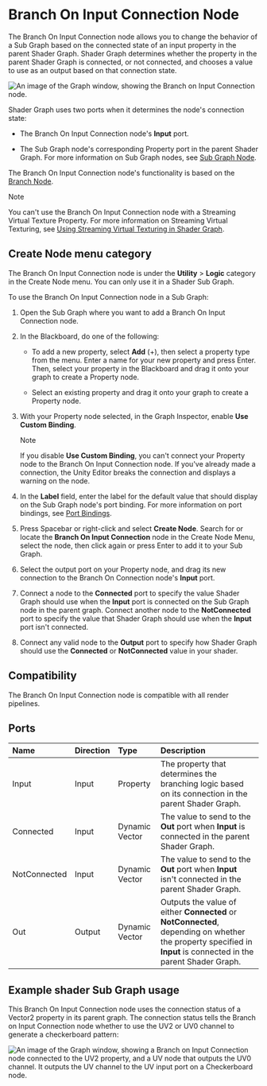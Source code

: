 # Branch On Input Connection Node

The Branch On Input Connection node allows you to change the behavior of a Sub Graph based on the connected state of an input property in the parent Shader Graph. Shader Graph determines whether the property in the parent Shader Graph is connected, or not connected, and chooses a value to use as an output based on that connection state.

![An image of the Graph window, showing the Branch on Input Connection node.](images/sg-branch-on-input-connection-node.png)

Shader Graph uses two ports when it determines the node's connection state:

- The Branch On Input Connection node's **Input** port.

- The Sub Graph node's corresponding Property port in the parent Shader Graph. For more information on Sub Graph nodes, see [Sub Graph Node](Sub-graph-Node).

The Branch On Input Connection node's functionality is based on the [Branch Node](Branch-Node).

> [!NOTE]
> You can't use the Branch On Input Connection node with a Streaming Virtual Texture Property. For more information on Streaming Virtual Texturing, see [Using Streaming Virtual Texturing in Shader Graph](https://docs.unity3d.com/Documentation/Manual/svt-use-in-shader-graph.html).

## Create Node menu category

The Branch On Input Connection node is under the **Utility** &gt; **Logic** category in the Create Node menu. You can only use it in a Shader Sub Graph.

To use the Branch On Input Connection node in a Sub Graph:

1. Open the Sub Graph where you want to add a Branch On Input Connection node.

2. In the Blackboard, do one of the following:

    - To add a new property, select **Add** (+), then select a property type from the menu. Enter a name for your new property and press Enter. Then, select your property in the Blackboard and drag it onto your graph to create a Property node.

    - Select an existing property and drag it onto your graph to create a Property node.

3. With your Property node selected, in the Graph Inspector, enable **Use Custom Binding**.

    > [!NOTE]
    > If you disable **Use Custom Binding**, you can't connect your Property node to the Branch On Input Connection node. If you've already made a connection, the Unity Editor breaks the connection and displays a warning on the node.

4. In the **Label** field, enter the label for the default value that should display on the Sub Graph node's port binding. For more information on port bindings, see [Port Bindings](Port-Bindings.md).

5. Press Spacebar or right-click and select **Create Node**. Search for or locate the **Branch On Input Connection** node in the Create Node Menu, select the node, then click again or press Enter to add it to your Sub Graph.

6. Select the output port on your Property node, and drag its new connection to the Branch On Connection node's **Input** port.

7. Connect a node to the **Connected** port to specify the value Shader Graph should use when the **Input** port is connected on the Sub Graph node in the parent graph. Connect another node to the **NotConnected** port to specify the value that Shader Graph should use when the **Input** port isn't connected.

8. Connect any valid node to the **Output** port to specify how Shader Graph should use the **Connected** or **NotConnected** value in your shader.


## Compatibility

The Branch On Input Connection node is compatible with all render pipelines.

## Ports

| **Name**     | **Direction** | **Type**          | **Description** |
| :---         | :---          | :------           | :----------     |
| Input        | Input         | Property          | The property that determines the branching logic based on its connection in the parent Shader Graph.         |
| Connected    | Input         | Dynamic Vector    | The value to send to the **Out** port when **Input** is connected in the parent Shader Graph.       |
| NotConnected | Input         | Dynamic Vector    | The value to send to the **Out** port when **Input** isn't connected in the parent Shader Graph.  |
| Out          | Output        | Dynamic Vector    | Outputs the value of either **Connected** or **NotConnected**, depending on whether the property specified in **Input** is connected in the parent Shader Graph.        |


## Example shader Sub Graph usage

This Branch On Input Connection node uses the connection status of a Vector2 property in its parent graph. The connection status tells the Branch on Input Connection node whether to use the UV2 or UV0 channel to generate a checkerboard pattern:

![An image of the Graph window, showing a Branch on Input Connection node connected to the UV2 property, and a UV node that outputs the UV0 channel. It outputs the UV channel to the UV input port on a Checkerboard node.](images/sg-branch-on-input-connection-node-example.png)
